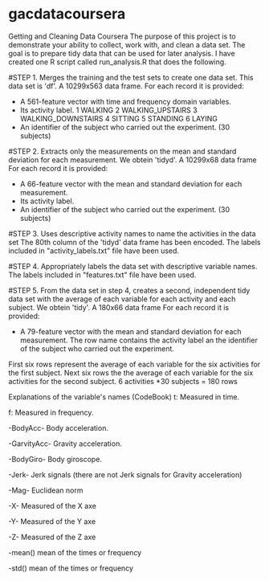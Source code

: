 gacdatacoursera
===============

Getting and Cleaning Data Coursera
The purpose of this project is to demonstrate your ability to collect, work with, and clean a data set. The goal is to prepare tidy data that can be used for later analysis.
I have created one R script called run_analysis.R that does the following. 

#STEP 1. Merges the training and the test sets to create one data set.
This data set is 'df'. A 10299x563 data frame.
For each record it is provided:
- A 561-feature vector with time and frequency domain variables.
- Its activity label. 
1 WALKING
2 WALKING_UPSTAIRS
3 WALKING_DOWNSTAIRS
4 SITTING
5 STANDING
6 LAYING
- An identifier of the subject who carried out the experiment. (30 subjects)

#STEP 2. Extracts only the measurements on the mean and standard deviation for each measurement. 
We obtein 'tidyd'. A 10299x68 data frame
For each record it is provided:
- A 66-feature vector with the mean and standard deviation for each measurement.
- Its activity label. 
- An identifier of the subject who carried out the experiment. (30 subjects)

#STEP 3. Uses descriptive activity names to name the activities in the data set
The 80th column of the 'tidyd' data frame has been encoded.
The labels included in "activity_labels.txt" file have been used.

#STEP 4. Appropriately labels the data set with descriptive variable names. 
The labels included in "features.txt" file have been used.

#STEP 5. From the data set in step 4, creates a second, independent tidy data set with the average of each variable for each activity and each subject.
We obtein 'tidy'. A 180x66 data frame
For each record it is provided:
- A 79-feature vector with the mean and standard deviation for each measurement.
The row name contains the activity label an the identifier of the subject who carried out the experiment.

First six rows represent the average of each variable for the six activities for the first subject. Next six rows the the average of each variable for the six activities for the second subject.
6 activities *30 subjects = 180 rows

Explanations of the variable's names (CodeBook)
t: Measured in time.

f: Measured in frequency.

-BodyAcc- Body acceleration.

-GarvityAcc- Gravity acceleration.

-BodyGiro- Body giroscope.

-Jerk- Jerk signals (there are not Jerk signals for Gravity acceleration)

-Mag- Euclidean norm

-X- Measured of the X axe

-Y- Measured of the Y axe

-Z- Measured of the Z axe

-mean() mean of the times or frequency

-std() mean of the times or frequency

